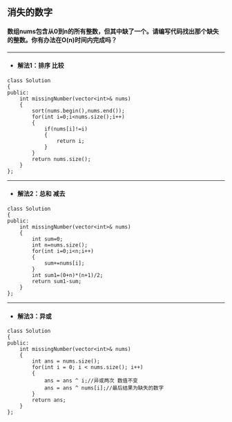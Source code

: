 ## 消失的数字
#### 数组nums包含从0到n的所有整数，但其中缺了一个。请编写代码找出那个缺失的整数。你有办法在O(n)时间内完成吗？

---
* #### 解法1：排序 比较
```
class Solution 
{
public:
    int missingNumber(vector<int>& nums) 
    {
        sort(nums.begin(),nums.end());
        for(int i=0;i<nums.size();i++)
        {
            if(nums[i]!=i)
            {
                return i;
            }
        }
        return nums.size();
    }
};
```
---
* #### 解法2：总和 减去
```
class Solution 
{
public:
    int missingNumber(vector<int>& nums) 
    {
        int sum=0;
        int n=nums.size();
        for(int i=0;i<n;i++)
        {
            sum+=nums[i];
        }
        int sum1=(0+n)*(n+1)/2;
        return sum1-sum;
    }
};
```
---
* #### 解法3：异或
```
class Solution 
{
public:
    int missingNumber(vector<int>& nums) 
    {
        int ans = nums.size();
        for(int i = 0; i < nums.size(); i++)
        {
            ans = ans ^ i;//异或两次 数值不变
            ans = ans ^ nums[i];//最后结果为缺失的数字
        }
        return ans;
    }
};
```


